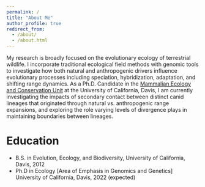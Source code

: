 ```yaml
---
permalink: /
title: "About Me"
author_profile: true
redirect_from: 
  - /about/
  - /about.html
---
```


My research is broadly focused on the evolutionary ecology of terrestrial wildlife. I incorporate traditional ecological field methods with genomic tools to investigate how both natural and anthropogenic drivers influence evolutionary processes including speciation, hybridization, adaptation, and shifting range dynamics. As a Ph.D. Candidate in the [Mammalian Ecology and Conservation Unit](https://mecu.ucdavis.edu) at the University of California, Davis, I am currently investigating the impacts of secondary contact between distinct canid lineages that originated through natural vs. anthropogenic range expansions, and exploring the role varying levels of divergence plays in maintaining boundaries between lineages. 

# Education
* B.S. in Evolution, Ecology, and Biodiversity, University of California, Davis, 2012
* Ph.D in Ecology [Area of Emphasis in Genomics and Genetics]  University of California, Davis, 2022 (expected)

